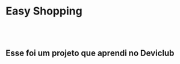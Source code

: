 <h1>Easy Shopping</h1>
<br>
<br>
<h2>Esse foi um projeto que aprendi no <a href"https://rodolfomori.com.br/deviclub">Deviclub</a></h2>
